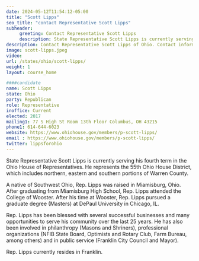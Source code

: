 ```yaml
---
date: 2024-05-12T11:54:12-05:00
title: "Scott Lipps"
seo_title: "contact Representative Scott Lipps"
subheader:
     greeting: Contact Representative Scott Lipps
     description: State Representative Scott Lipps is currently serving his fourth term in the Ohio House of Representatives. He represents the 55th Ohio House District, which includes northern, eastern and southern portions of Warren County.
description: Contact Representative Scott Lipps of Ohio. Contact information for Scott Lipps includes email address, phone number, and mailing address.
image: scott-lipps.jpeg
video:
url: /states/ohio/scott-lipps/
weight: 1
layout: course_home

####candidate
name: Scott Lipps
state: Ohio
party: Republican
role: Representative
inoffice: Current
elected: 2017
mailing1: 77 S High St Room 13th Floor Columbus, OH 43215
phone1: 614-644-6023
website: https://www.ohiohouse.gov/members/p-scott-lipps/
email : https://www.ohiohouse.gov/members/p-scott-lipps/
twitter: lippsforohio
---
```

State Representative Scott Lipps is currently serving his fourth term in the Ohio House of Representatives. He represents the 55th Ohio House District, which includes northern, eastern and southern portions of Warren County.

A native of Southwest Ohio, Rep. Lipps was raised in Miamisburg, Ohio.  After graduating from Miamisburg High School, Rep. Lipps attended the College of Wooster. After his time at Wooster, Rep. Lipps pursued a graduate degree (Masters) at DePaul University in Chicago, IL.

Rep. Lipps has been blessed with several successful businesses and many opportunities to serve his community over the last 25 years. He has also been involved in philanthropy (Masons and Shriners), professional organizations (NFIB State Board, Optimists and Rotary Club, Farm Bureau, among others) and in public service (Franklin City Council and Mayor).

Rep. Lipps currently resides in Franklin.
